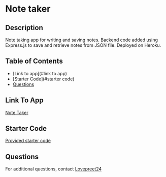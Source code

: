 # Note taker
  
  ## Description
  Note taking app for writing and saving notes. Backend code added using Express.js to save and retrieve notes from JSON file. Deployed on Heroku.
  
  ## Table of Contents
  - [Link to app](#link to app)
  - [Starter Code](#starter code)
  - [Questions](#questions)

  ## Link To App
  [Note Taker](https://note-taker-ucd-54259610cb7f.herokuapp.com)

  ## Starter Code
  [Provided starter code](https://github.com/coding-boot-camp/miniature-eureka)

  ## Questions
  For additional questions, contact [Lovepreet24](https://github.com/Lovepreet24)
